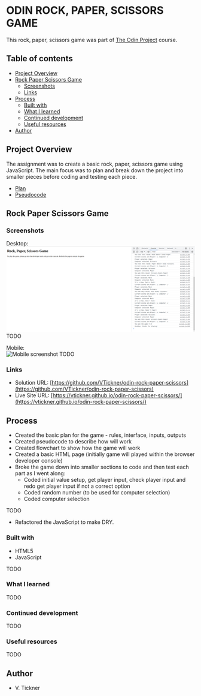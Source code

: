 # ODIN ROCK, PAPER, SCISSORS GAME

This rock, paper, scissors game was part of [The Odin Project](https://www.theodinproject.com) course.

## Table of contents

- [Project Overview](#project-overview)
- [Rock Paper Scissors Game](#rock-paper-scissors-game)
  - [Screenshots](#screenshots)
  - [Links](#links)
- [Process](#process)
  - [Built with](#built-with)
  - [What I learned](#what-i-learned)
  - [Continued development](#continued-development)
  - [Useful resources](#useful-resources)
- [Author](#author)

## Project Overview

The assignment was to create a basic rock, paper, scissors game using JavaScript. The main focus was to plan and break down the project into smaller pieces before coding and testing each piece.

- [Plan](Plan.md)
- [Pseudocode](Pseudocode.md)

## Rock Paper Scissors Game

### Screenshots

Desktop:  
![Desktop screenshot](./img/desktop-screenshot.jpg) TODO

Mobile:  
![Mobile screenshot](./img/mobile-screenshot.jpg) TODO

### Links

- Solution URL: [https://github.com/VTickner/odin-rock-paper-scissors](https://github.com/VTickner/odin-rock-paper-scissors)
- Live Site URL: [https://vtickner.github.io/odin-rock-paper-scissors/](https://vtickner.github.io/odin-rock-paper-scissors/)

## Process

- Created the basic plan for the game - rules, interface, inputs, outputs
- Created pseudocode to describe how will work
- Created flowchart to show how the game will work
- Created a basic HTML page (initially game will played within the browser developer console)
- Broke the game down into smaller sections to code and then test each part as I went along:
  - Coded initial value setup, get player input, check player input and redo get player input if not a correct option
  - Coded random number (to be used for computer selection)
  - Coded computer selection

TODO

- Refactored the JavaScript to make DRY.

### Built with

- HTML5
- JavaScript

TODO

### What I learned

TODO

### Continued development

TODO

### Useful resources

TODO

## Author

- V. Tickner
